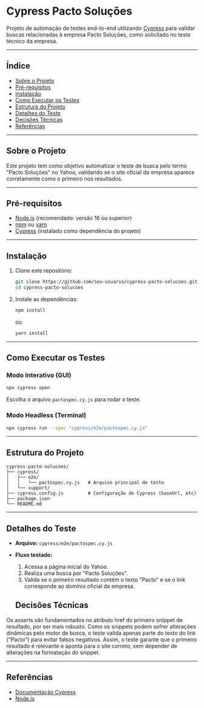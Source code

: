# Cypress Pacto Soluções

Projeto de automação de testes end-to-end utilizando [Cypress](https://www.cypress.io/) para validar buscas relacionadas à empresa Pacto Soluções, como solicitado no teste técnico da empresa.

---

## Índice

- [Sobre o Projeto](#sobre-o-projeto)
- [Pré-requisitos](#pré-requisitos)
- [Instalação](#instalação)
- [Como Executar os Testes](#como-executar-os-testes)
- [Estrutura do Projeto](#estrutura-do-projeto)
- [Detalhes do Teste](#detalhes-do-teste)
- [Decisões Técnicas]("decisoes-tecnicas)
- [Referências](#referências)

---

## Sobre o Projeto

Este projeto tem como objetivo automatizar o teste de busca pelo termo "Pacto Soluções" no Yahoo, validando se o site oficial da empresa aparece corretamente como o primeiro nos resultados.

---

## Pré-requisitos

- [Node.js](https://nodejs.org/) (recomendado: versão 16 ou superior)
- [npm](https://www.npmjs.com/) ou [yarn](https://yarnpkg.com/)
- [Cypress](https://www.cypress.io/) (instalado como dependência do projeto)

---

## Instalação

1. Clone este repositório:
   ```sh
   git clone https://github.com/seu-usuario/cypress-pacto-solucoes.git
   cd cypress-pacto-solucoes
   ```

2. Instale as dependências:
   ```sh
   npm install
   ```
   ou
   ```sh
   yarn install
   ```

---

## Como Executar os Testes

### Modo Interativo (GUI)
```sh
npx cypress open
```
Escolha o arquivo `pactospec.cy.js` para rodar o teste.

### Modo Headless (Terminal)
```sh
npx cypress run --spec "cypress/e2e/pactospec.cy.js"
```

---

## Estrutura do Projeto

```
cypress-pacto-solucoes/
├── cypress/
│   ├── e2e/
│   │   └── pactospec.cy.js   # Arquivo principal de teste
│   └── support/
├── cypress.config.js         # Configuração do Cypress (baseUrl, etc)
├── package.json
└── README.md
```

---

## Detalhes do Teste

- **Arquivo:** `cypress/e2e/pactospec.cy.js`
- **Fluxo testado:**  
  1. Acessa a página inicial do Yahoo.
  2. Realiza uma busca por "Pacto Soluções".
  3. Valida se o primeiro resultado contém o texto "Pacto" e se o link corresponde ao domínio oficial da empresa.

  ## Decisões Técnicas 

Os asserts são fundamentados no atributo href do primeiro snippet de resultado, por ser mais robusto. Como os snippets podem sofrer alterações dinâmicas pelo motor de busca, o teste valida apenas parte do texto do link ("Pacto") para evitar falsos negativos. Assim, o teste garante que o primeiro resultado é relevante e aponta para o site correto, sem depender de alterações na formatação do snippet.


---

## Referências

- [Documentação Cypress](https://docs.cypress.io/)
- [Node.js](https://nodejs.org/)